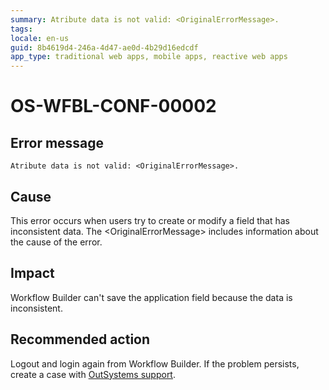 ```yaml
---
summary: Atribute data is not valid: <OriginalErrorMessage>.
tags:
locale: en-us
guid: 8b4619d4-246a-4d47-ae0d-4b29d16edcdf
app_type: traditional web apps, mobile apps, reactive web apps
---
```


# OS-WFBL-CONF-00002

## Error message

`Atribute data is not valid: <OriginalErrorMessage>.`

## Cause

This error occurs when users try to create or modify a field that has inconsistent data.
The &lt;OriginalErrorMessage&gt; includes information about the cause of the error.

## Impact

Workflow Builder can't save the application field because the data is inconsistent. 

## Recommended action

Logout and login again from Workflow Builder. If the problem persists, create a case with [OutSystems support](https://success.outsystems.com/Support).
